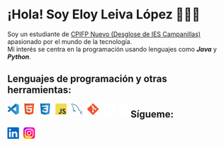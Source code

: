 # ¡Hola! Soy Eloy Leiva López 👋🧑‍💻

Soy un estudiante de [CPIFP Nuevo (Desglose de IES Campanillas)](https://fp.iescampanillas.com) apasionado por el mundo de la tecnología.  
Mi interés se centra en la programación usando lenguajes como _**Java**_ y _**Python**_.

## Lenguajes de programación y otras herramientas:

<img align="left" alt="Visual Studio Code" width="26px" src="./img/visual_studio_code.svg" style="padding-right:10px;" />
<img align="left" alt="HTML5" width="26px" src="./img/html.svg" style="padding-right:10px;" />
<img align="left" alt="CSS3" width="26px" src="./img/css.svg" style="padding-right:10px;" />
<img align="left" alt="JavaScript" width="26px" src="./img/js.svg" style="padding-right:10px;" />
<img align="left" alt="MySQL" width="26px" src="./img/mysql.svg" style="padding-right:10px;" />
<img align="left" alt="Git" width="26px" src="./img/git.svg" style="padding-right:10px;" />
<img align="left" alt="GitHub" width="26px" src="./img/github.png" style="padding-right:10px;" />
<img align="left" alt="Terminal" width="26px" src="./img/terminal_dark.svg" />

## Sígueme:

[<img align="left" alt="LinkedIn" width="26px" src="./img/linkedin.png" style="padding-right:10px;" />](https://www.linkedin.com/in/eloy-leiva-lópez-8255b1238/)
[<img align="left" alt="Instagram" width="26px" src="./img/instagram.svg" style="padding-right:10px;" />](https://www.instagram.com/eloyleiva_2005/)
